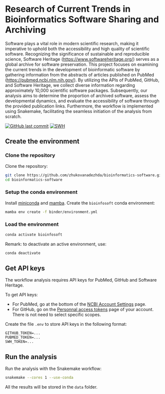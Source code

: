 # Research of Current Trends in Bioinformatics Software Sharing and Archiving


Software plays a vital role in modern scientific research, making it imperative to uphold both the accessibility and high quality of scientific software. Recognizing the significance of sustainable and reproducible science, Software Heritage (https://www.softwareheritage.org/) serves as a global archive for software preservation. This project focuses on examining the current trends in the development of bioinformatic software by gathering information from the abstracts of articles published on PubMed (https://pubmed.ncbi.nlm.nih.gov/). By utilizing the APIs of PubMed, GitHub, and Software Heritage, we collect diverse information regarding approximately 10,000 scientific software packages. Subsequently, our analysis aims to determine the proportion of archived software, assess the developmental dynamics, and evaluate the accessibility of software through the provided publication links. Furthermore, the workflow is implemented using Snakemake, facilitating the seamless initiation of the analysis from scratch.

[![GitHub last commit](https://img.shields.io/github/last-commit/zhukovanadezhda/bioinformatics-software.svg)](https://github.com/zhukovanadezhda/bioinformatics-software)
[![SWH](https://archive.softwareheritage.org/badge/origin/https://github.com/zhukovanadezhda/bioinformatics-software/)](https://archive.softwareheritage.org/browse/origin/?origin_url=https://github.com/zhukovanadezhda/bioinformatics-software)

## Create the environment

### Clone the repository

Clone the repository:

```bash
git clone https://github.com/zhukovanadezhda/bioinformatics-software.git
cd bioinformatics-software
```
### Setup the conda environment

Install [miniconda](https://docs.conda.io/en/latest/miniconda.html) and [mamba](https://github.com/mamba-org/mamba). Create the `bioinfosoft` conda environment:

```bash
mamba env create -f binder/environment.yml
```

### Load the environment

```bash
conda activate bioinfosoft
```

Remark: to deactivate an active environment, use:

```bash
conda deactivate
```


## Get API keys

The workflow analysis requires API keys for PubMed, GitHub and Software Heritage.

To get API keys:

- For PubMed, go at the bottom of the [NCBI Account Settings](https://account.ncbi.nlm.nih.gov/settings/) page.
- For GitHub, go on the [Personnal access tokens](https://github.com/settings/tokens) page of your account. There is not need to select specific scopes.

Create the file `.env` to store API keys in the following format:

```
GITHUB_TOKEN=...
PUBMED_TOKEN=...
SWH_TOKEN=...
```


## Run the analysis

Run the analysis with the Snakemake workflow:

```bash
snakemake --cores 1 --use-conda
```

All the results will be stored in the `data` folder.
